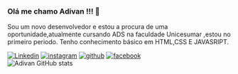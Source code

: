 ### Olá me chamo Adivan !!! 👋
Sou um novo desenvolvedor e estou a procura de uma oportunidade,atualmente cursando ADS na faculdade Unicesumar ,estou no primeiro periodo.
Tenho conhecimento básico em HTML,CSS E JAVASRIPT.

[![Linkedin](https://img.shields.io/badge/LinkedIn-0077B5?style=for-the-badge&logo=linkedin&logoColor=white)](https://www.linkedin.com/in/adivan-silva-938969240/)
    [![instagram](https://img.shields.io/badge/Instagram-E4405F?style=for-the-badge&logo=instagram&logoColor=white)](https://www.instagram.com/adivan.silva2025/)
    [![github](https://img.shields.io/badge/GitHub-100000?style=for-the-badge&logo=github&logoColor=white)](https://github.com/DevAdivan)
    [![facebook](https://img.shields.io/badge/Facebook-1877F2?style=for-the-badge&logo=facebook&logoColor=white)](https://www.facebook.com/profile.php?id=61574819803286)<br/>
![Adivan GitHub stats](https://github-readme-stats.vercel.app/api?username=DevAdivan&show_icons=true&theme=radical)
